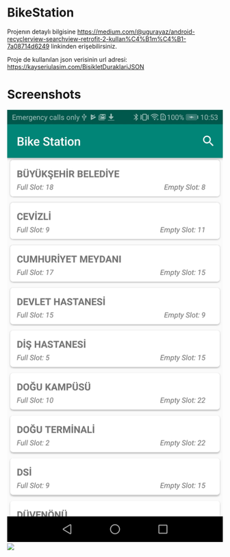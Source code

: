 # BikeStation

Projenın detaylı bilgisine https://medium.com/@ugurayaz/android-recyclerview-searchview-retrofit-2-kullan%C4%B1m%C4%B1-7a08714d6249 linkinden erişebilirsiniz.

Proje de kullanılan json verisinin url adresi: https://kayseriulasim.com/BisikletDuraklariJSON

# Screenshots
![alt text](https://github.com/UA/BikeStation/blob/master/_screenshots/preview.jpg)
![](_screenshots/preview.png)
